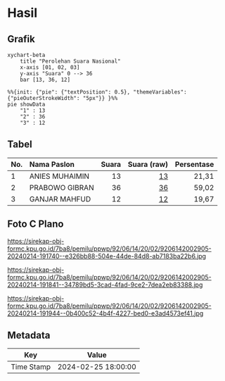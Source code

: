 # Hasil

## Grafik

```mermaid
xychart-beta
    title "Perolehan Suara Nasional"
    x-axis [01, 02, 03]
    y-axis "Suara" 0 --> 36
    bar [13, 36, 12]
```

```mermaid
%%{init: {"pie": {"textPosition": 0.5}, "themeVariables": {"pieOuterStrokeWidth": "5px"}} }%%
pie showData
    "1" : 13
    "2" : 36
    "3" : 12
```

## Tabel

| No. | Nama Paslon    | Suara | Suara (raw) | Persentase |
|:--- |:-------------- | -----:| -----------:| ----------:|
| 1   | ANIES MUHAIMIN | 13    | [13][p-1]   | 21,31      |
| 2   | PRABOWO GIBRAN | 36    | [36][p-2]   | 59,02      |
| 3   | GANJAR MAHFUD  | 12    | [12][p-3]   | 19,67      |


[p-1]: https://github.com/gigit-pemilu/pemilu-2024/blob/main/pilpres/hitung-suara/sub/92-papua-barat/sub/06-teluk-bintuni/sub/14-sumuri/sub/2002-tanah-merah/sub/905-tps/sub/paslon-1.txt
[p-2]: https://github.com/gigit-pemilu/pemilu-2024/blob/main/pilpres/hitung-suara/sub/92-papua-barat/sub/06-teluk-bintuni/sub/14-sumuri/sub/2002-tanah-merah/sub/905-tps/sub/paslon-2.txt
[p-3]: https://github.com/gigit-pemilu/pemilu-2024/blob/main/pilpres/hitung-suara/sub/92-papua-barat/sub/06-teluk-bintuni/sub/14-sumuri/sub/2002-tanah-merah/sub/905-tps/sub/paslon-3.txt

## Foto C Plano

https://sirekap-obj-formc.kpu.go.id/7ba8/pemilu/ppwp/92/06/14/20/02/9206142002905-20240214-191740--e326bb88-504e-44de-84d8-ab7183ba22b6.jpg

https://sirekap-obj-formc.kpu.go.id/7ba8/pemilu/ppwp/92/06/14/20/02/9206142002905-20240214-191841--34789bd5-3cad-4fad-9ce2-7dea2eb83388.jpg

https://sirekap-obj-formc.kpu.go.id/7ba8/pemilu/ppwp/92/06/14/20/02/9206142002905-20240214-191944--0b400c52-4b4f-4227-bed0-e3ad4573ef41.jpg


## Metadata

| Key        | Value               |
| ---------- | ------------------- |
| Time Stamp | 2024-02-25 18:00:00 |



